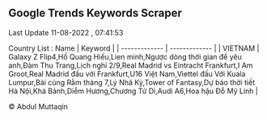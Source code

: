 

## Google Trends Keywords Scraper 
 
Last Update 11-08-2022 , 07:41:53

Country List :
 Name  | Keyword |
| ------------- | ------------- |
| VIETNAM | Galaxy Z Flip4,Hồ Quang Hiếu,Lien minh,Ngược dòng thời gian để yêu anh,Đàm Thu Trang,Lịch nghỉ 2/9,Real Madrid vs Eintracht Frankfurt,I Am Groot,Real Madrid đấu với Frankfurt,U16 Việt Nam,Viettel đấu Với Kuala Lumpur,Bài cúng Rằm tháng 7,Lý Nhã Kỳ,Tower of Fantasy,Dự báo thời tiết Hà Nội,Khá Bảnh,Diễm Hương,Chương Tử Di,Audi A6,Hoa hậu Đỗ Mỹ Linh |



© Abdul Muttaqin 
